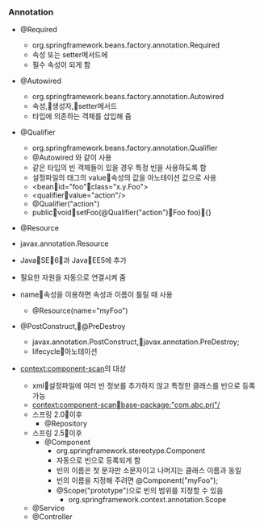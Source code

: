 ### Annotation  
  - @Required  
    - org.springframework.beans.factory.annotation.Required  
    - 속성 또는 setter메서드에  
    - 필수 속성이 되게 함  
  
  - @Autowired  
    - org.springframework.beans.factory.annotation.Autowired  
    - 속성,􀀎생성자,􀀎setter메서드  
    - 타입에 의존하는 객체를 삽입해 줌  
    
  - @Qualifier  
    - org.springframework.beans.factory.annotation.Qualifier  
    - @Autowired 와 같이 사용  
    - 같은 타입의 빈 객체들이 있을 경우 특정 빈을 사용하도록 함  
    - 설정파일의 <qualifier>태그의 value􀀎속성의 값을 아노테이션 값으로 사용  
    - <bean􀀎id="foo"􀀎class="x.y.Foo">  
    - <qualifier􀀎value="action"/>  
    - @Qualifier("action")  
    - public􀀎void􀀎setFoo(@Qualifier("action")􀀎Foo foo)􀀎{}  
  
  - @Resource  
   - javax.annotation.Resource  
   - Java􀀎SE􀀎6􀀎과 Java􀀎EE5에 추가  
   - 필요한 자원을 자동으로 연결시켜 줌  
   - name􀀎속성을 이용하면 속성과 이름이 틀릴 때 사용  
      - @Resource(name="myFoo")  
    
  - @PostConstruct,􀀎@PreDestroy  
    - javax.annotation.PostConstruct,􀀎javax.annotation.PreDestroy;  
    - lifecycle􀀎아노테이션  
  
  - <context:component-scan>의 대상  
    - xml􀀎설정파일에 여러 빈 정보를 추가하지 않고 특정한 클래스를 빈으로 등록 가능  
    - <context:component-scan􀀎base-package:"com.abc.prj"/>  
    - 스프링 2.0􀀎이후  
      - @Repository  
    - 스프링 2.5􀀎이후  
      - @Component  
        - org.springframework.stereotype.Component  
        - 자동으로 빈으로 등록되게 함  
        - 빈의 이름은 첫 문자만 소문자이고 나머지는 클래스 이름과 동일  
        - 빈의 이름을 지정해 주려면 @Component("myFoo");  
        - @Scope("prototype")으로 빈의 범위를 지정할 수 있음  
          - org.springframework.context.annotation.Scope  
    - @Service  
    - @Controller  

